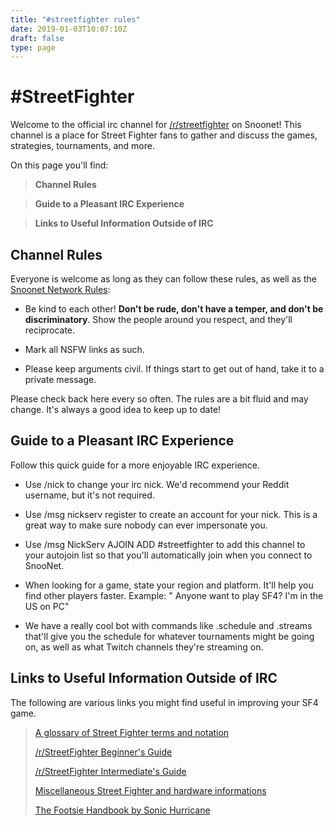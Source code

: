 ```yaml
---
title: "#streetfighter rules"
date: 2019-01-03T10:07:10Z
draft: false
type: page
---
```


# #StreetFighter

Welcome to  the official irc channel for [/r/streetfighter](http://www.reddit.com/r/streetfighter/) on Snoonet! This channel is a place for Street Fighter fans to gather and discuss the games, strategies, tournaments, and more.

On this page you'll find:
>**Channel Rules**

>**Guide to a Pleasant IRC Experience**

>**Links to Useful Information Outside of IRC**

## Channel Rules

Everyone is welcome as long as they can follow these rules, as well as the [Snoonet Network Rules](https://www.snoonet.org/rules):

- Be kind to each other! **Don't be rude, don't have a temper, and don't be discriminatory**. Show the people around you respect, and they'll reciprocate.

- Mark all NSFW links as such.

- Please keep arguments civil. If things start to get out of hand, take it to a private message.

Please check back here every so often. The rules are a bit fluid and may change. It's always a good idea to keep up to date!

## Guide to a Pleasant IRC Experience

Follow this quick guide for a more enjoyable IRC experience.

- Use /nick <name> to change your irc nick. We'd recommend your Reddit username, but it's not required.

- Use /msg nickserv register <name> <password> to create an account for your nick. This is a great way to make sure nobody can ever impersonate you.

- Use /msg NickServ AJOIN ADD #streetfighter to add this channel to your autojoin list so that you'll automatically join when you connect to SnooNet.

- When looking for a game, state your region and platform. It'll help you find other players faster. Example: "<AceDrgn> Anyone want to play SF4? I'm in the US on PC"

- We have a really cool bot with commands like .schedule and .streams that'll give you the schedule for whatever tournaments might be going on, as well as what Twitch channels they're streaming on.

## Links to Useful Information Outside of IRC

The following are various links you might find useful in improving your SF4 game.

>[A glossary of Street Fighter terms and notation](http://www.reddit.com/r/streetfighter/wiki/iv/glossary)
>
>[/r/StreetFighter Beginner's Guide](http://www.reddit.com/r/streetfighter/wiki/iv/new_player_guide)
>
>[/r/StreetFighter Intermediate's Guide](http://www.reddit.com/r/streetfighter/wiki/iv/mid_player_guide)
>
>[Miscellaneous Street Fighter and hardware informations](http://www.reddit.com/r/streetfighter/wiki/iv/misc)
>
>[The Footsie Handbook by Sonic Hurricane](http://sonichurricane.com/?page_id=1702)
